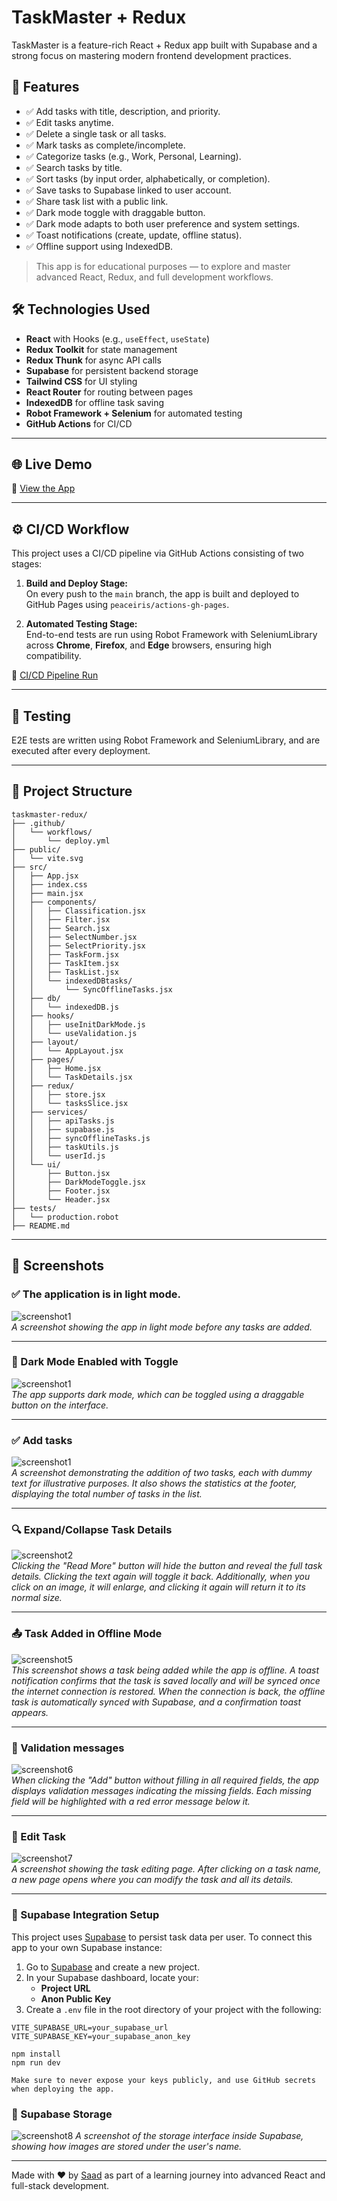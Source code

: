 # TaskMaster + Redux

TaskMaster is a feature-rich React + Redux app built with Supabase and a strong focus on mastering modern frontend development practices.

## 🚀 Features

- ✅ Add tasks with title, description, and priority.
- ✅ Edit tasks anytime.
- ✅ Delete a single task or all tasks.
- ✅ Mark tasks as complete/incomplete.
- ✅ Categorize tasks (e.g., Work, Personal, Learning).
- ✅ Search tasks by title.
- ✅ Sort tasks (by input order, alphabetically, or completion).
- ✅ Save tasks to Supabase linked to user account.
- ✅ Share task list with a public link.
- ✅ Dark mode toggle with draggable button.
- ✅ Dark mode adapts to both user preference and system settings.
- ✅ Toast notifications (create, update, offline status).
- ✅ Offline support using IndexedDB.

> This app is for educational purposes — to explore and master advanced React, Redux, and full development workflows.

## 🛠️ Technologies Used

- **React** with Hooks (e.g., `useEffect`, `useState`)
- **Redux Toolkit** for state management
- **Redux Thunk** for async API calls
- **Supabase** for persistent backend storage
- **Tailwind CSS** for UI styling
- **React Router** for routing between pages
- **IndexedDB** for offline task saving
- **Robot Framework + Selenium** for automated testing
- **GitHub Actions** for CI/CD

---

## 🌐 Live Demo

🔗 [View the App](https://saad78t.github.io/taskmaster-redux/)

---

## ⚙️ CI/CD Workflow

This project uses a CI/CD pipeline via GitHub Actions consisting of two stages:

1. **Build and Deploy Stage:**  
   On every push to the `main` branch, the app is built and deployed to GitHub Pages using `peaceiris/actions-gh-pages`.

2. **Automated Testing Stage:**  
   End-to-end tests are run using Robot Framework with SeleniumLibrary across **Chrome**, **Firefox**, and **Edge** browsers, ensuring high compatibility.

🔗 [CI/CD Pipeline Run](https://github.com/saad78t/taskmaster-redux/actions/runs/14635181578)

---

## 🧪 Testing

E2E tests are written using Robot Framework and SeleniumLibrary, and are executed after every deployment.

---

## 📁 Project Structure

```
taskmaster-redux/
├── .github/
│   └── workflows/
│       └── deploy.yml
├── public/
│   └── vite.svg
├── src/
│   ├── App.jsx
│   ├── index.css
│   ├── main.jsx
│   ├── components/
│   │   ├── Classification.jsx
│   │   ├── Filter.jsx
│   │   ├── Search.jsx
│   │   ├── SelectNumber.jsx
│   │   ├── SelectPriority.jsx
│   │   ├── TaskForm.jsx
│   │   ├── TaskItem.jsx
│   │   ├── TaskList.jsx
│   │   └── indexedDBtasks/
│   │       └── SyncOfflineTasks.jsx
│   ├── db/
│   │   └── indexedDB.js
│   ├── hooks/
│   │   ├── useInitDarkMode.js
│   │   └── useValidation.js
│   ├── layout/
│   │   └── AppLayout.jsx
│   ├── pages/
│   │   ├── Home.jsx
│   │   └── TaskDetails.jsx
│   ├── redux/
│   │   ├── store.jsx
│   │   └── tasksSlice.jsx
│   ├── services/
│   │   ├── apiTasks.js
│   │   ├── supabase.js
│   │   ├── syncOfflineTasks.js
│   │   ├── taskUtils.js
│   │   └── userId.js
│   └── ui/
│       ├── Button.jsx
│       ├── DarkModeToggle.jsx
│       ├── Footer.jsx
│       └── Header.jsx
├── tests/
│   └── production.robot
├── README.md
```

---

## 📸 Screenshots

### ✅ The application is in light mode.

![screenshot1](screenshoots/screenshot1.png)  
_A screenshot showing the app in light mode before any tasks are added._

---

### 🌙 Dark Mode Enabled with Toggle

![screenshot1](screenshoots/screenshot2.png)  
_The app supports dark mode, which can be toggled using a draggable button on the interface._

---

### ✅ Add tasks

![screenshot1](screenshoots/screenshot3.png)  
_A screenshot demonstrating the addition of two tasks, each with dummy text for illustrative purposes. It also shows the statistics at the footer, displaying the total number of tasks in the list._

---

### 🔍 Expand/Collapse Task Details

![screenshot2](screenshoots/screenshot4.png)  
_Clicking the "Read More" button will hide the button and reveal the full task details. Clicking the text again will toggle it back. Additionally, when you click on an image, it will enlarge, and clicking it again will return it to its normal size._

---

### 📤 Task Added in Offline Mode

![screenshot5](screenshoots/screenshot5.png)  
_This screenshot shows a task being added while the app is offline. A toast notification confirms that the task is saved locally and will be synced once the internet connection is restored. When the connection is back, the offline task is automatically synced with Supabase, and a confirmation toast appears._

---

### 🔁 Validation messages

![screenshot6](screenshoots/screenshot6.png)  
_When clicking the "Add" button without filling in all required fields, the app displays validation messages indicating the missing fields. Each missing field will be highlighted with a red error message below it._

---

### 🔁 Edit Task

![screenshot7](screenshoots/screenshot7.png)  
_A screenshot showing the task editing page. After clicking on a task name, a new page opens where you can modify the task and all its details._

---

### 🧩 Supabase Integration Setup

This project uses [Supabase](https://supabase.com) to persist task data per user. To connect this app to your own Supabase instance:

1. Go to [Supabase](https://supabase.com) and create a new project.
2. In your Supabase dashboard, locate your:
   - **Project URL**
   - **Anon Public Key**
3. Create a `.env` file in the root directory of your project with the following:

```env
VITE_SUPABASE_URL=your_supabase_url
VITE_SUPABASE_KEY=your_supabase_anon_key

npm install
npm run dev

Make sure to never expose your keys publicly, and use GitHub secrets when deploying the app.

```

### 🔁 Supabase Storage

![screenshot8](screenshoots/screenshot8.png)
_A screenshot of the storage interface inside Supabase, showing how images are stored under the user's name._

---

Made with ❤️ by [Saad](https://github.com/saad78t) as part of a learning journey into advanced React and full-stack development.
